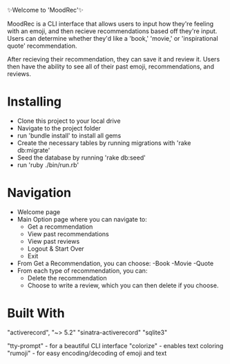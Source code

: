 
✨Welcome to 'MoodRec'✨

MoodRec is a CLI interface that allows users to input how they're feeling with an emoji, and then recieve recommendations based off they're input. Users can determine whether they'd like a 'book,' 'movie,' or 'inspirational quote' recommendation. 

After recieving their recommendation, they can save it and review it. Users then have the ability to see all of their past emoji, recommendations, and reviews.

# Installing #

- Clone this project to your local drive
- Navigate to the project folder
- run 'bundle install' to install all gems
- Create the necessary tables by running migrations with 'rake db:migrate'
- Seed the database by running 'rake db:seed'
- run 'ruby ./bin/run.rb'

# Navigation #

- Welcome page
- Main Option page where you can navigate to:
  - Get a recommendation
  - View past recommendations
  - View past reviews
  - Logout & Start Over
  - Exit
- From Get a Recommendation, you can choose:
  -Book
  -Movie
  -Quote
- From each type of recommendation, you can:
  - Delete the recommendation
  - Choose to write a review, which you can then delete if you choose.

# Built With #

"activerecord", "~> 5.2"
"sinatra-activerecord"
"sqlite3"

"tty-prompt" - for a beautiful CLI interface
"colorize" - enables text coloring
"rumoji" - for easy encoding/decoding of emoji and text 

